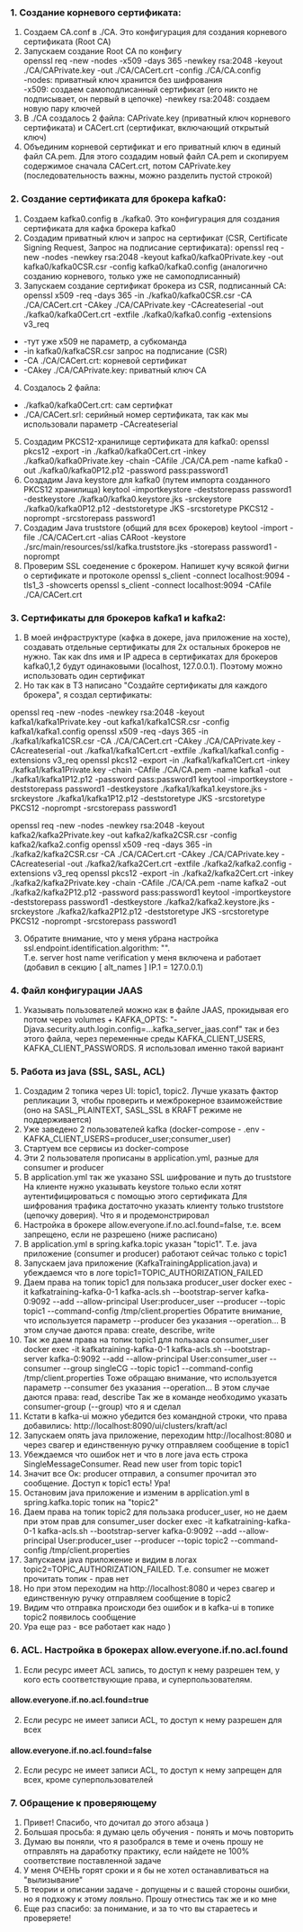 ### 1. Создание корневого сертификата:
1. Создаем CA.conf в ./CA. Это конфигурация для создания корневого сертификата (Root CA)
2. Запускаем создание Root CA по конфигу  
openssl req -new -nodes -x509 -days 365 -newkey rsa:2048 -keyout ./CA/CAPrivate.key -out ./CA/CACert.crt -config ./CA/CA.config  
-nodes: приватный ключ хранится без шифрования  
-x509: создаем самоподписанный сертификат (его никто не подписывает, он первый в цепочке)
-newkey rsa:2048: создаем новую пару ключей
3. В ./CA создалось 2 файла: CAPrivate.key (приватный ключ корневого сертификата) и CACert.crt (сертификат, включающий открытый ключ)
4. Объединим корневой сертификат и его приватный ключ в единый файл CA.pem.
Для этого создадим новый файл CA.pem и скопируем содержимое сначала CACert.crt, потом CAPrivate.key (последовательность важны, можно разделить пустой строкой)


### 2. Создание сертификата для брокера kafka0:
1. Создаем kafka0.config в ./kafka0. Это конфигурация для создания сертификата для кафка брокера kafka0
2. Создадим приватный ключ и запрос на сертификат (CSR, Certificate Signing Request, Запрос на подписание сертификата):
openssl req -new -nodes -newkey rsa:2048 -keyout kafka0/kafka0Private.key -out kafka0/kafka0CSR.csr -config kafka0/kafka0.config
(аналогично созданию корневого, только уже не самоподписанный)
3. Запускаем создание сертификат брокера из CSR, подписанный CA:
openssl x509 -req -days 365 -in ./kafka0/kafka0CSR.csr -CA ./CA/CACert.crt -CAkey ./CA/CAPrivate.key -CAcreateserial -out ./kafka0/kafka0Cert.crt -extfile ./kafka0/kafka0.config -extensions v3_req
- -тут уже x509 не параметр, а субкоманда
- -in kafka0/kafkaCSR.csr запрос на подписание (CSR)
- -CA ./CA/CACert.crt: корневой сертификат
- -CAkey ./CA/CAPrivate.key: приватный ключ CA
4. Создалось 2 файла:
- ./kafka0/kafka0Cert.crt: сам сертифкат
- ./CA/CACert.srl: серийный номер сертификата, так как мы использовали параметр -CAcreateserial
5. Создадим PKCS12-хранилище сертификата для kafka0:
openssl pkcs12 -export -in ./kafka0/kafka0Cert.crt -inkey ./kafka0/kafka0Private.key -chain -CAfile ./CA/CA.pem -name kafka0 -out ./kafka0/kafka0P12.p12 -password pass:password1
6. Создадим Java keystore для kafka0 (путем импорта созданного PKCS12 хранилища)
keytool -importkeystore -deststorepass password1 -destkeystore ./kafka0/kafka0.keystore.jks -srckeystore ./kafka0/kafka0P12.p12 -deststoretype JKS -srcstoretype PKCS12 -noprompt -srcstorepass password1
7. Создадим Java truststore (общий для всех брокеров)
keytool -import -file ./CA/CACert.crt -alias CARoot -keystore ./src/main/resources/ssl/kafka.truststore.jks -storepass password1 -noprompt
8. Проверим SSL соеденение с брокером. Напишет кучу всякой фигни о сертификате и протоколе
openssl s_client -connect localhost:9094 -tls1_3 -showcerts
openssl s_client -connect localhost:9094 -CAfile ./CA/CACert.crt


### 3. Сертификаты для брокеров kafka1 и kafka2:
1. В моей инфраструктуре (кафка в докере, java приложение на хосте), создавать отдельные сертификаты для 2х остальных брокеров не нужно.
Так как dns имя и IP адреса в сертификатах для брокеров kafka0,1,2 будут одинаковыми (localhost, 127.0.0.1). Поэтому можно использовать один сертификат
2. Но так как в ТЗ написано "Создайте сертификаты для каждого брокера", я создал сертификаты:

openssl req -new -nodes -newkey rsa:2048 -keyout kafka1/kafka1Private.key -out kafka1/kafka1CSR.csr -config kafka1/kafka1.config
openssl x509 -req -days 365 -in ./kafka1/kafka1CSR.csr -CA ./CA/CACert.crt -CAkey ./CA/CAPrivate.key -CAcreateserial -out ./kafka1/kafka1Cert.crt -extfile ./kafka1/kafka1.config -extensions v3_req
openssl pkcs12 -export -in ./kafka1/kafka1Cert.crt -inkey ./kafka1/kafka1Private.key -chain -CAfile ./CA/CA.pem -name kafka1 -out ./kafka1/kafka1P12.p12 -password pass:password1
keytool -importkeystore -deststorepass password1 -destkeystore ./kafka1/kafka1.keystore.jks -srckeystore ./kafka1/kafka1P12.p12 -deststoretype JKS -srcstoretype PKCS12 -noprompt -srcstorepass password1

openssl req -new -nodes -newkey rsa:2048 -keyout kafka2/kafka2Private.key -out kafka2/kafka2CSR.csr -config kafka2/kafka2.config
openssl x509 -req -days 365 -in ./kafka2/kafka2CSR.csr -CA ./CA/CACert.crt -CAkey ./CA/CAPrivate.key -CAcreateserial -out ./kafka2/kafka2Cert.crt -extfile ./kafka2/kafka2.config -extensions v3_req
openssl pkcs12 -export -in ./kafka2/kafka2Cert.crt -inkey ./kafka2/kafka2Private.key -chain -CAfile ./CA/CA.pem -name kafka2 -out ./kafka2/kafka2P12.p12 -password pass:password1
keytool -importkeystore -deststorepass password1 -destkeystore ./kafka2/kafka2.keystore.jks -srckeystore ./kafka2/kafka2P12.p12 -deststoretype JKS -srcstoretype PKCS12 -noprompt -srcstorepass password1

3. Обратите внимание, что у меня убрана настройка ssl.endpoint.identification.algorithm: "".   
Т.е. server host name verification у меня включена и работает (добавил в секцию [ alt_names ] IP.1 = 127.0.0.1)


### 4. Файл конфигурации JAAS
1. Указывать пользователей можно как в файле JAAS, прокидывая его потом через volumes + KAFKA_OPTS: "-Djava.security.auth.login.config=...kafka_server_jaas.conf"
   так и без этого файла, через переменные среды KAFKA_CLIENT_USERS, KAFKA_CLIENT_PASSWORDS. Я использовал именно такой вариант


### 5. Работа из java (SSL, SASL, ACL) 
1. Создадим 2 топика через UI: topic1, topic2.
Лучше указать фактор репликации 3, чтобы проверить и межброкерное взаиможействие (оно на SASL_PLAINTEXT, SASL_SSL в KRAFT режиме не поддерживается)
2. Уже заведено 2 пользователей kafka (docker-compose - .env - KAFKA_CLIENT_USERS=producer_user;consumer_user)
3. Стартуем все сервисы из docker-compose
4. Эти 2 пользователя прописаны в application.yml, разные для consumer и producer
5. В application.yml так же указано SSL шифрование и путь до truststore
На клиенте нужно указывать keystore только если хотят аутентифицироваться с помощью этого сертификата
Для шифрования трафика достаточно указать клиенту только truststore (цепочку доверия). Что я и продемонстрировал
6. Настройка в брокере allow.everyone.if.no.acl.found=false, т.е. всем запрещено, если не разрешено (ниже расписано)
7. В application.yml в spring.kafka.topic указан "topic1". Т.е. java приложение (consumer и producer) работают сейчас только с topic1
8. Запускаем java приложение (KafkaTrainingApplication.java) и убеждаемся что в логе topic1=TOPIC_AUTHORIZATION_FAILED
9. Даем права на топик topic1 для пользака producer_user
docker exec -it kafkatraining-kafka-0-1 kafka-acls.sh --bootstrap-server kafka-0:9092 --add --allow-principal User:producer_user --producer --topic topic1 --command-config /tmp/client.properties
Обратите внимание, что используется параметр --producer без указания --operation... В этом случае даются права: create, describe, write
10. Так же даем права на топик topic1 для пользака consumer_user
docker exec -it kafkatraining-kafka-0-1 kafka-acls.sh --bootstrap-server kafka-0:9092 --add --allow-principal User:consumer_user --consumer --group singleCG --topic topic1 --command-config /tmp/client.properties 
Тоже обращаю внимание, что используется параметр --consumer без указания --operation... В этом случае даются права: read, describe
Так же в команде необходимо указать consumer-group (--group) что я и сделал
11. Кстати в kafka-ui можно убедится без командной строки, что права добавились: http://localhost:8090/ui/clusters/kraft/acl
12. Запускаем опять java приложение, переходим http://localhost:8080 и через свагер и единственную ручку отправляем сообщение в topic1
13. Убеждаемся что ошибок нет и что в логе java есть строка SingleMessageConsumer. Read new user from topic topic1
14. Значит все Ок: producer отправил, а consumer прочитал это сообщение. Доступ к topic1 есть! Ура!
15. Остановим java приложение и изменим в application.yml в spring.kafka.topic топик на "topic2"
16. Даем права на топик topic2 для пользака producer_user, но не даем при этом прав для consumer_user
docker exec -it kafkatraining-kafka-0-1 kafka-acls.sh --bootstrap-server kafka-0:9092 --add --allow-principal User:producer_user --producer --topic topic2 --command-config /tmp/client.properties
17. Запускаем java приложение и видим в логах topic2=TOPIC_AUTHORIZATION_FAILED. Т.е. consumer не может прочитать топик - прав нет
18. Но при этом переходим на http://localhost:8080 и через свагер и единственную ручку отправляем сообщение в topic2
19. Видим что отправка происходи без ошибок и в kafka-ui в топике topic2 появилось сообщение
20. Ура еще раз - все работает как надо )


### 6. ACL. Настройка в брокерах allow.everyone.if.no.acl.found
1. Если ресурс имеет ACL запись, то доступ к нему разрешен тем, у кого есть соответствующие права, и суперпользователям.
#### allow.everyone.if.no.acl.found=true
2. Если ресурс не имеет записи ACL, то доступ к нему разрешен для всех
#### allow.everyone.if.no.acl.found=false
2. Если ресурс не имеет записи ACL, то доступ к нему запрещен для всех, кроме суперпользователей


### 7. Обращение к проверяющему
1. Привет! Спасибо, что дочитал до этого абзаца )
2. Большая просьба: я думаю цель обучения - понять и мочь повторить
3. Думаю вы поняли, что я разобрался в теме и очень прошу не отправлять на даработку практику, если найдете не 100% соответствие поставленной задаче
4. У меня ОЧЕНЬ горят сроки и я бы не хотел останавливаться на "вылизывание"
5. В теории и описании задаче - допущены и с вашей стороны ошибки, но я подхожу к этому лояльно. Прошу отнестись так же и ко мне
6. Еще раз спасибо: за понимание, и за то что вы стараетесь и проверяете!